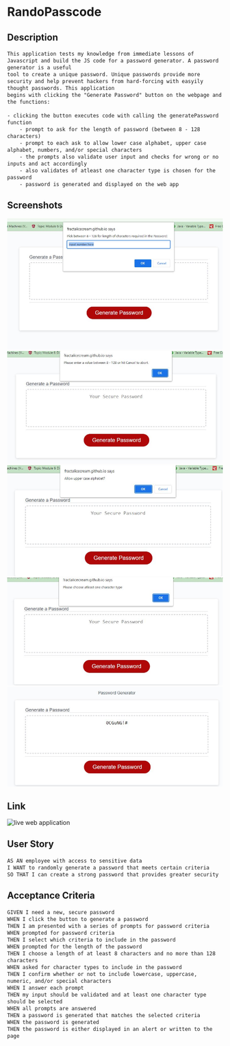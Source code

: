 # RandoPasscode

## Description

```
This application tests my knowledge from immediate lessons of Javascript and build the JS code for a password generator. A password generator is a useful
tool to create a unique password. Unique passwords provide more security and help prevent hackers from hard-forcing with easyily thought passwords. This application 
begins with clicking the "Generate Password" button on the webpage and the functions:

- clicking the button executes code with calling the generatePassword function
    - prompt to ask for the length of password (between 8 - 128 characters)
    - prompt to each ask to allow lower case alphabet, upper case alphabet, numbers, and/or special characters
    - the prompts also validate user input and checks for wrong or no inputs and act accordingly
    - also validates of atleast one character type is chosen for the password
    - password is generated and displayed on the web app
```

## Screenshots

![first prompt: password length](./assets/images/screenshot-1.JPG)
![response when not valid length](./assets/images/screenshot-2.JPG)
![one of criteria prompts for upper case alphabet](./assets/images/screenshot-3.JPG)
![response if no character was selected](./assets/images/screenshot-4.JPG)
![generated password of 8 characters](./assets/images/screenshot-5.JPG)

## Link

![live web application](https://fractalicecream.github.io/RandoPasscode/)

## User Story

```
AS AN employee with access to sensitive data
I WANT to randomly generate a password that meets certain criteria
SO THAT I can create a strong password that provides greater security
```

## Acceptance Criteria

```
GIVEN I need a new, secure password
WHEN I click the button to generate a password
THEN I am presented with a series of prompts for password criteria
WHEN prompted for password criteria
THEN I select which criteria to include in the password
WHEN prompted for the length of the password
THEN I choose a length of at least 8 characters and no more than 128 characters
WHEN asked for character types to include in the password
THEN I confirm whether or not to include lowercase, uppercase, numeric, and/or special characters
WHEN I answer each prompt
THEN my input should be validated and at least one character type should be selected
WHEN all prompts are answered
THEN a password is generated that matches the selected criteria
WHEN the password is generated
THEN the password is either displayed in an alert or written to the page
```

